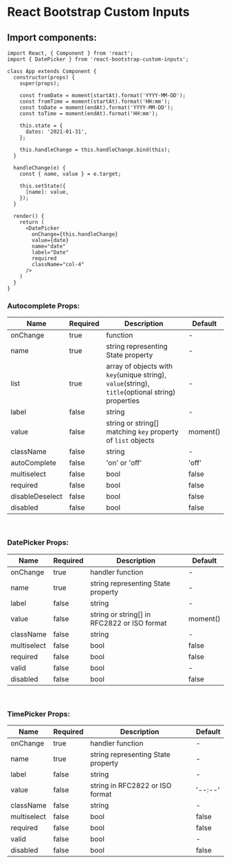 # React Bootstrap Custom Inputs

## Import components:
```
import React, { Component } from 'react';
import { DatePicker } from 'react-bootstrap-custom-inputs';

class App extends Component {
  constructor(props) {
    super(props);

    const fromDate = moment(startAt).format('YYYY-MM-DD');
    const fromTime = moment(startAt).format('HH:mm');
    const toDate = moment(endAt).format('YYYY-MM-DD');
    const toTime = moment(endAt).format('HH:mm');

    this.state = {
      dates: '2021-01-31',
    };

    this.handleChange = this.handleChange.bind(this);
  }

  handleChange(e) {
    const { name, value } = e.target;

    this.setState({
      [name]: value,
    });
  }

  render() {
    return (
      <DatePicker
        onChange={this.handleChange}
        value={date}
        name="date"
        label="Date"
        required
        className="col-4"
      />
    )
  }
}
```

### Autocomplete Props:
| Name | Required | Description | Default |
| ---- | -------- | ----------- | ------- |
| onChange | true | function | - |
| name | true | string representing State property | - |
| list | true | array of objects with `key`(unique string), `value`(string), `title`(optional string) properties | - |
| label | false | string | - |
| value | false | string or string[] matching `key` property of `list` objects | moment() |
| className | false | string | - |
| autoComplete | false | 'on' or 'off' | 'off' |
| multiselect | false | bool | false |
| required | false | bool | false |
| disableDeselect | false | bool | false |
| disabled | false | bool | false |

<p>&nbsp;</p>

### DatePicker Props:
| Name | Required | Description | Default |
| ---- | -------- | ----------- | ------- |
| onChange | true | handler function | - |
| name | true | string representing State property | - |
| label | false | string | - |
| value | false | string or string[] in RFC2822 or ISO format | moment() |
| className | false | string | - |
| multiselect | false | bool | false |
| required | false | bool | false |
| valid | false | bool | - |
| disabled | false | bool | false |

<p>&nbsp;</p>

### TimePicker Props:
| Name | Required | Description | Default |
| ---- | -------- | ----------- | ------- |
| onChange | true | handler function | - |
| name | true | string representing State property | - |
| label | false | string | - |
| value | false | string in RFC2822 or ISO format | '--:--' |
| className | false | string | - |
| multiselect | false | bool | false |
| required | false | bool | false |
| valid | false | bool | - |
| disabled | false | bool | false |